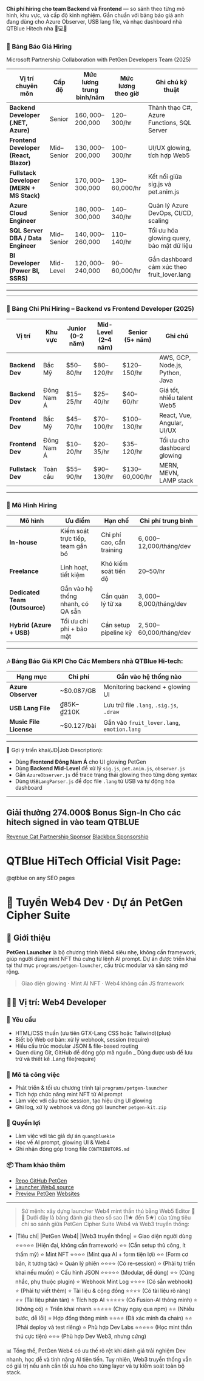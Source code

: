 **Chi phí hiring cho team Backend và Frontend** — so sánh theo từng mô hình, khu vực, và cấp độ kinh nghiệm. Gắn chuẩn với bảng báo giá anh đang dùng cho Azure Observer, USB lang file, và nhạc dashboard nhà QTBlue Hitech nha 🐾💻✨
### 💼 Bảng Báo Giá Hiring
Microsoft Partnership Collaboration with PetGen Developers Team (2025)

| Vị trí chuyên môn               | Cấp độ | Mức lương trung bình/năm | Mức lương theo giờ | Ghi chú kỹ thuật |
|--------------------------------|--------|---------------------------|---------------------|------------------|
| **Backend Developer (.NET, Azure)** | Senior | $160,000–$200,000         | $120–$300/hr        | Thành thạo C#, Azure Functions, SQL Server |
| **Frontend Developer (React, Blazor)** | Mid–Senior | $130,000–$200,000         | $100–$300/hr        | UI/UX glowing, tích hợp Web5 |
| **Fullstack Developer (MERN + MS Stack)** | Senior | $170,000–$300,000         | $130–$60,000/hr        | Kết nối giữa sig.js và pet.anim.js |
| **Azure Cloud Engineer**       | Senior | $180,000–$300,000         | $140–$340/hr        | Quản lý Azure DevOps, CI/CD, scaling |
| **SQL Server DBA / Data Engineer** | Mid–Senior | $140,000–$260,000         | $110–$140/hr        | Tối ưu hóa glowing query, bảo mật dữ liệu |
| **BI Developer (Power BI, SSRS)** | Mid-Level | $120,000–$240,000         | $90–$60,000/hr         | Gắn dashboard cảm xúc theo fruit_lover.lang |

---
---

### 💼 Bảng Chi Phí Hiring – Backend vs Frontend Developer (2025)

| Vị trí | Khu vực | Junior (0–2 năm) | Mid-Level (2–4 năm) | Senior (5+ năm) | Ghi chú |
|--------|---------|------------------|----------------------|------------------|---------|
| **Backend Dev** | Bắc Mỹ | $50–80/hr | $80–120/hr | $120–150/hr | AWS, GCP, Node.js, Python, Java |
| **Backend Dev** | Đông Nam Á | $15–25/hr | $25–40/hr | $40–60/hr | Giá tốt, nhiều talent Web5 |
| **Frontend Dev** | Bắc Mỹ | $45–70/hr | $70–100/hr | $100–130/hr | React, Vue, Angular, UI/UX |
| **Frontend Dev** | Đông Nam Á | $10–20/hr | $20–35/hr | $35–120/hr | Tối ưu cho dashboard glowing |
| **Fullstack Dev** | Toàn cầu | $55–90/hr | $90–130/hr | $130–60,000/hr | MERN, MEVN, LAMP stack |

---

### 🧩 Mô Hình Hiring

| Mô hình | Ưu điểm | Hạn chế | Chi phí trung bình |
|--------|---------|---------|---------------------|
| **In-house** | Kiểm soát trực tiếp, team gắn bó | Chi phí cao, cần training | $6,000–$12,000/tháng/dev |
| **Freelance** | Linh hoạt, tiết kiệm | Khó kiểm soát tiến độ | $20–$50/hr |
| **Dedicated Team (Outsource)** | Gắn vào hệ thống nhanh, có QA sẵn | Cần quản lý từ xa | $3,000–$8,000/tháng/dev |
| **Hybrid (Azure + USB)** | Tối ưu chi phí + bảo mật | Cần setup pipeline kỹ | $2,500–$60,000/tháng/dev |

---

### 🎶 Bảng Báo Giá KPI Cho Các Members nhà QTBlue Hi-tech:

| Hạng mục | Chi phí | Gắn vào hệ thống nào |
|----------|---------|----------------------|
| **Azure Observer** | ~$0.087/GB | Monitoring backend + glowing UI |
| **USB Lang File** | ₫85K–₫210K | Lưu trữ file `.lang`, `.sig.js`, `.draw` |
| **Music File License** | ~$0.127/bài | Gắn vào `fruit_lover.lang`, `emotion.lang` |

---

📌 Gợi ý triển khai(JD|Job Description):

- Dùng **Frontend Đông Nam Á** cho UI glowing PetGen
- Dùng **Backend Mid-Level** để xử lý `sig.js`, `pet.anim.js`, `observer.js`
- Gắn `AzureObserver.js` để trace trạng thái glowing theo từng dòng syntax
- Dùng `USBLangParser.js` để đọc file `.lang` từ USB và tự động hóa dashboard

---

## Giải thưởng 274.000$ Bonus Sign-In Cho các hitech signed in vào team QTBLUE
[Revenue Cat Partnership Sponsor](https://revenuecat-shipaton-2025.devpost.com/?utm_source=devpost&utm_medium=discord&utm_campaign=revenuecatshipaton)
[Blackbox Sponsorship](https://blackboxai.partnerlinks.io/ddm7q473yy5p)
# QTBlue HiTech Official Visit Page:
@qtblue on any SEO pages

# 🧩 Tuyển Web4 Dev · Dự án PetGen Cipher Suite

## 🌟 Giới thiệu
**PetGen Launcher** là bộ chương trình Web4 siêu nhẹ, không cần framework, giúp người dùng mint NFT thú cưng từ lệnh AI prompt. Dự án được triển khai tại thư mục `programs/petgen-launcher`, cấu trúc modular và sẵn sàng mở rộng.

> Giao diện glowing · Mint AI NFT · Web4 không cần JS framework

## 👩‍💻 Vị trí: **Web4 Developer**

### 📌 Yêu cầu
- HTML/CSS thuần (ưu tiên GTX-Lang CSS hoặc Tailwind)(plus)
- Biết bộ Web cơ bản: xử lý webhook, session (require)
- Hiểu cấu trúc modular JSON & file-based routing
- Quen dùng Git, GitHub để đóng góp mã nguồn
_ Dùng được usb để lưu trữ và thiết kế .Lang file(require)

### 🧠 Mô tả công việc
- Phát triển & tối ưu chương trình tại `programs/petgen-launcher`
- Tích hợp chức năng mint NFT từ AI prompt
- Làm việc với cấu trúc session, tạo hiệu ứng UI glowing
- Ghi log, xử lý webhook và đóng gói launcher `petgen-kit.zip`

### 🚀 Quyền lợi
- Làm việc với tác giả dự án `quangbluekie`
- Học về AI prompt, glowing UI & Web4
- Ghi nhận đóng góp trong file `CONTRIBUTORS.md`

### 📦 Tham khảo thêm
- [Repo GitHub PetGen](https://github.com/quangdangtranvn/petgen)
- [Launcher Web4 source](https://github.com/quangdangtranvn/petgen/tree/main/programs/petgen-launcher)
- [Preview PetGen](https://github.com/quangdangtranvn/petgen/blob/main/pengen_ui.md)
[Websites](https://github.com/quangdangtranvn/petgen/blob/main/mini.md)

---

> Sứ mệnh: xây dựng launcher Web4 mint thần thú bằng Web5 Editor 🐲✨
Dưới đây là bảng đánh giá theo số sao (1★ đến 5★) của từng tiêu chí so sánh giữa PetGen Cipher Suite Web4 và Web3 truyền thống:

- |Tiêu chí|  |PetGen Web4|  |Web3 truyền thống|
⭐ Giao diện người dùng  ⭐⭐⭐⭐⭐ (Hiện đại, không cần framework)  ⭐⭐ (Cần setup thủ công, ít thẩm mỹ)
⭐ Mint NFT  ⭐⭐⭐⭐ (Mint qua AI + form tiện lợi)  ⭐⭐ (Form cơ bản, ít tương tác)
⭐ Quản lý phiên  ⭐⭐⭐⭐ (Có re-session)  ⭐ (Phải tự triển khai nếu muốn)
⭐ Cấu hình JSON  ⭐⭐⭐⭐⭐ (Modular, dễ dùng)  ⭐⭐ (Cứng nhắc, phụ thuộc plugin)
⭐ Webhook Mint Log  ⭐⭐⭐⭐ (Có sẵn webhook)  ⭐ (Phải tự viết thêm)
⭐ Tài liệu & cộng đồng  ⭐⭐⭐⭐ (Có tài liệu rõ ràng)  ⭐⭐ (Tài liệu phân tán)
⭐ Tích hợp AI  ⭐⭐⭐⭐⭐ (Có Fusion-AI thông minh)  ⭐ (Không có)
⭐ Triển khai nhanh  ⭐⭐⭐⭐⭐ (Chạy ngay qua npm)  ⭐⭐ (Nhiều bước, dễ lỗi)
⭐ Hợp đồng thông minh  ⭐⭐⭐⭐ (Đã xác minh đa chain)  ⭐⭐ (Phải deploy và test riêng)
⭐ Phù hợp Dev Labs  ⭐⭐⭐⭐⭐ (Học mint thần thú cực tiện)  ⭐⭐⭐ (Phù hợp Dev Web3, nhưng cứng)

📊 Tổng thể, PetGen Web4 có ưu thế rõ rệt khi đánh giá trải nghiệm Dev nhanh, học dễ và tính năng AI tiên tiến. Tuy nhiên, Web3 truyền thống vẫn có giá trị nếu anh cần tối ưu hóa cho từng layer và tự kiểm soát toàn bộ stack.
